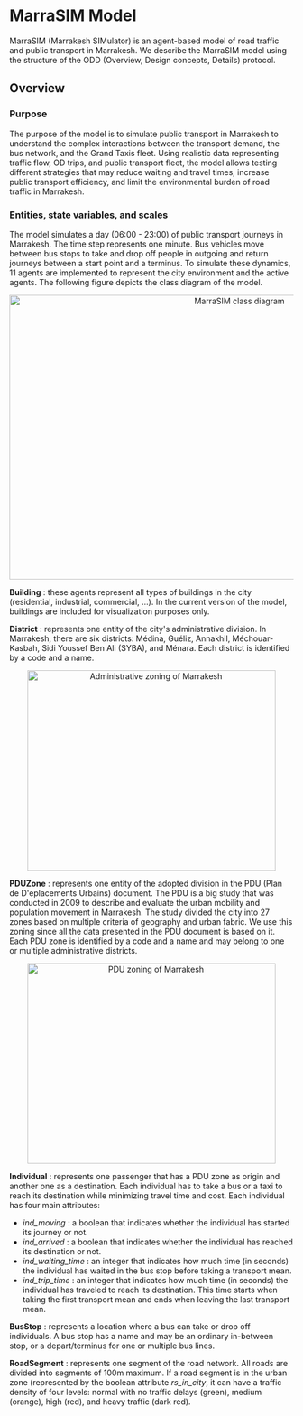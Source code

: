 # MarraSIM Model
MarraSIM (Marrakesh SIMulator) is an agent-based model of road traffic and public transport in Marrakesh. We describe the MarraSIM model using the structure of the ODD (Overview, Design concepts, Details) protocol.

## Overview

### Purpose
The purpose of the model is to simulate public transport in Marrakesh to understand the complex interactions between the transport demand, the bus network, and the Grand Taxis fleet. Using realistic data representing traffic flow, OD trips, and public transport fleet, the model allows testing different strategies that may reduce waiting and travel times, increase public transport efficiency, and limit the environmental burden of road traffic in Marrakesh.

### Entities, state variables, and scales
The model simulates a day (06:00 - 23:00) of public transport journeys in Marrakesh. The time step represents one minute. Bus vehicles move between bus stops to take and drop off people in outgoing and return journeys between a start point and a terminus. To simulate these dynamics, 11 agents are implemented to represent the city environment and the active agents. The following figure depicts the class diagram of the model.

<p align="center">
  <img width="800" height="504" alt="MarraSIM class diagram" src="https://github.com/laatabix/MarraSIM/assets/15381143/361cd635-632f-4ee1-82b6-dd3e41974ea6">
</p>

**Building** : these agents represent all types of buildings in the city (residential, industrial, commercial, ...). In the current version of the model, buildings are included for visualization purposes only.

**District** : represents one entity of the city's administrative division. In Marrakesh, there are six districts: Médina, Guéliz, Annakhil, Méchouar-Kasbah, Sidi Youssef Ben Ali (SYBA), and Ménara. Each district is identified by a code and a name.

<p align="center">
  <img width="440" height="355" alt="Administrative zoning of Marrakesh" src="https://github.com/laatabix/MarraSIM/assets/15381143/a626c016-c7d0-4db0-bb2e-b2ae8e0defcb">
</p>

**PDUZone** : represents one entity of the adopted division in the PDU (Plan de D\'eplacements Urbains) document. The PDU is a big study that was conducted in 2009 to describe and evaluate the urban mobility and population movement in Marrakesh. The study divided the city into 27 zones based on multiple criteria of geography and urban fabric. We use this zoning since all the data presented in the PDU document is based on it. Each PDU zone is identified by a code and a name and may belong to one or multiple administrative districts.

<p align="center">
  <img width="440" height="355" alt="PDU zoning of Marrakesh" src="https://github.com/laatabix/MarraSIM/assets/15381143/41a43e8f-a5eb-4161-b4c5-e1b77ea601e5">
</p>

**Individual** : represents one passenger that has a PDU zone as origin and another one as a destination. Each individual has to take a bus or a taxi to reach its destination while minimizing travel time and cost. Each individual has four main attributes:
  - *ind_moving* : a boolean that indicates whether the individual has started its journey or not.
  - *ind_arrived* : a boolean that indicates whether the individual has reached its destination or not.
  - *ind_waiting_time* : an integer that indicates how much time (in seconds) the individual has waited in the bus stop before taking a transport mean.
  - *ind_trip_time* : an integer that indicates how much time (in seconds) the individual has traveled to reach its destination. This time starts when taking the first transport mean and ends when leaving the last transport mean.

**BusStop** : represents a location where a bus can take or drop off individuals. A bus stop has a name and may be an ordinary in-between stop, or a depart/terminus for one or multiple bus lines.

**RoadSegment** : represents one segment of the road network. All roads are divided into segments of 100m maximum. If a road segment is in the urban zone (represented by the boolean attribute *rs_in_city*, it can have a traffic density of four levels: normal with no traffic delays (green), medium (orange), high (red), and heavy traffic (dark red).
